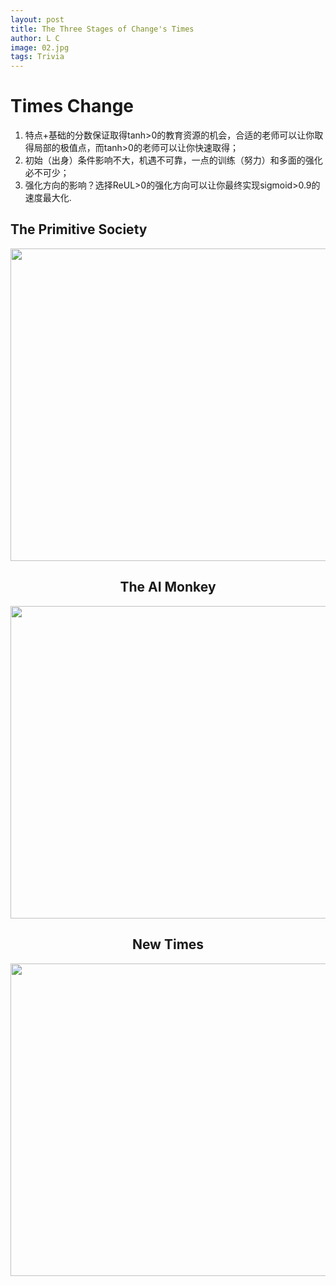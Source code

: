 ```yaml
---
layout: post
title: The Three Stages of Change's Times
author: L C
image: 02.jpg
tags: Trivia
---
```


# Times Change
1. 特点+基础的分数保证取得tanh>0的教育资源的机会，合适的老师可以让你取得局部的极值点，而tanh>0的老师可以让你快速取得；
2. 初始（出身）条件影响不大，机遇不可靠，一点的训练（努力）和多面的强化必不可少；
3. 强化方向的影响？选择ReUL>0的强化方向可以让你最终实现sigmoid>0.9的速度最大化.

## The Primitive Society
<center><img src="https://s3.ax1x.com/2020/12/19/rNgb5R.jpg" style="width:800px;height:500px;">
  
## The AI Monkey
<center><img src="https://s3.ax1x.com/2020/12/19/rNghvT.png" style="width:800px;height:500px;">

  
## New Times  
<center><img src="https://s3.ax1x.com/2020/12/13/re6ARU.jpg" style="width:800px;height:500px;">


